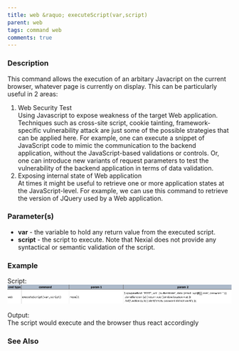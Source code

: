 ```yaml
---
title: web &raquo; executeScript(var,script)
parent: web
tags: command web
comments: true
---
```


### Description

This command allows the execution of an arbitary Javacript on the current browser, whatever page is currently on display.  This can be particularly useful in 2 areas:

1.  Web Security Test  
    Using Javascript to expose weakness of the target Web application.  Techniques such as cross-site script, cookie tainting, framework-specific vulnerability attack are just some of the possible strategies that can be applied here.  For example, one can execute a snippet of JavaScript code to mimic the communication to the backend application, without the JavaScript-based validations or controls.  Or, one can introduce new variants of request parameters to test the vulnerability of the backend application in terms of data validation.
2.  Exposing internal state of Web application  
    At times it might be useful to retrieve one or more application states at the JavaScript-level.  For example, we can use this command to retrieve the version of JQuery used by a Web application.

### Parameter(s)

- **var** - the variable to hold any return value from the executed script.
- **script** - the script to execute.  Note that Nexial does not provide any syntactical or semantic validation of the script.

### Example

Script:<br/>
![](image/executeScript_01.png)

Output:<br/>
The script would execute and the browser thus react accordingly

### See Also